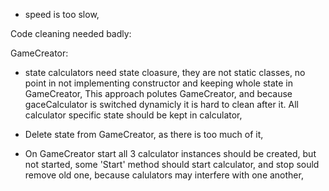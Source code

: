 
* speed is too slow,

Code cleaning needed badly:

GameCreator:
  - state calculators need state cloasure, they are not static classes, no point in not implementing constructor and keeping whole state in GameCreator,
  This approach polutes GameCreator, and because gaceCalculator is switched 
  dynamicly it is hard to clean after it. 
  All calculator specific state should be kept in calculator,

  - Delete state from GameCreator, as there is too much of it,

  - On GameCreator start all 3 calculator instances should be created, but not started, some 'Start' method should start calculator, and stop sould remove old one, because calulators may interfere with one another,

  
